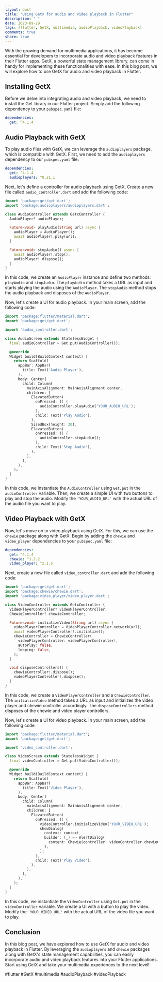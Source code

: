 ```yaml
---
layout: post
title: "Using GetX for audio and video playback in Flutter"
description: " "
date: 2023-09-29
tags: [flutter, GetX, multimedia, audioPlayback, videoPlayback]
comments: true
share: true
---
```


With the growing demand for multimedia applications, it has become essential for developers to incorporate audio and video playback features in their Flutter apps. GetX, a powerful state management library, can come in handy for implementing these functionalities with ease. In this blog post, we will explore how to use GetX for audio and video playback in Flutter.

## Installing GetX

Before we delve into integrating audio and video playback, we need to install the Get library in our Flutter project. Simply add the following dependency to your `pubspec.yaml` file:

```yaml
dependencies:
  get: ^4.1.4
```

## Audio Playback with GetX

To play audio files with GetX, we can leverage the `audioplayers` package, which is compatible with GetX. First, we need to add the `audioplayers` dependency to our `pubspec.yaml` file:

```yaml
dependencies:
  get: ^4.1.4
  audioplayers: ^0.21.1
```

Next, let's define a controller for audio playback using GetX. Create a new file called `audio_controller.dart` and add the following code:

```dart
import 'package:get/get.dart';
import 'package:audioplayers/audioplayers.dart';

class AudioController extends GetxController {
  AudioPlayer? audioPlayer;

  Future<void> playAudio(String url) async {
    audioPlayer = AudioPlayer();
    await audioPlayer!.play(url);
  }

  Future<void> stopAudio() async {
    await audioPlayer!.stop();
    audioPlayer!.dispose();
  }
}
```

In this code, we create an `AudioPlayer` instance and define two methods: `playAudio` and `stopAudio`. The `playAudio` method takes a URL as input and starts playing the audio using the `AudioPlayer`. The `stopAudio` method stops the audio playback and disposes of the `AudioPlayer`.

Now, let's create a UI for audio playback. In your main screen, add the following code:

```dart
import 'package:flutter/material.dart';
import 'package:get/get.dart';

import 'audio_controller.dart';

class AudioScreen extends StatelessWidget {
  final audioController = Get.put(AudioController());

  @override
  Widget build(BuildContext context) {
    return Scaffold(
      appBar: AppBar(
        title: Text('Audio Player'),
      ),
      body: Center(
        child: Column(
          mainAxisAlignment: MainAxisAlignment.center,
          children: [
            ElevatedButton(
              onPressed: () {
                audioController.playAudio('YOUR_AUDIO_URL');
              },
              child: Text('Play Audio'),
            ),
            SizedBox(height: 20),
            ElevatedButton(
              onPressed: () {
                audioController.stopAudio();
              },
              child: Text('Stop Audio'),
            ),
          ],
        ),
      ),
    );
  }
}
```

In this code, we instantiate the `AudioController` using `Get.put` in the `audioController` variable. Then, we create a simple UI with two buttons to play and stop the audio. Modify the `'YOUR_AUDIO_URL'` with the actual URL of the audio file you want to play.

## Video Playback with GetX

Now, let's move on to video playback using GetX. For this, we can use the `chewie` package along with GetX. Begin by adding the `chewie` and `video_player` dependencies to your `pubspec.yaml` file:

```yaml
dependencies:
  get: ^4.1.4
  chewie: ^1.2.2
  video_player: ^2.1.6
```

Next, create a new file called `video_controller.dart` and add the following code:

```dart
import 'package:get/get.dart';
import 'package:chewie/chewie.dart';
import 'package:video_player/video_player.dart';

class VideoController extends GetxController {
  VideoPlayerController? videoPlayerController;
  ChewieController? chewieController;

  Future<void> initializeVideo(String url) async {
    videoPlayerController = VideoPlayerController.network(url);
    await videoPlayerController!.initialize();
    chewieController = ChewieController(
      videoPlayerController: videoPlayerController!,
      autoPlay: false,
      looping: false,
    );
  }

  void disposeControllers() {
    chewieController!.dispose();
    videoPlayerController!.dispose();
  }
}
```

In this code, we create a `VideoPlayerController` and a `ChewieController`. The `initializeVideo` method takes a URL as input and initializes the video player and chewie controller accordingly. The `disposeControllers` method disposes of the chewie and video player controllers.

Now, let's create a UI for video playback. In your main screen, add the following code:

```dart
import 'package:flutter/material.dart';
import 'package:get/get.dart';

import 'video_controller.dart';

class VideoScreen extends StatelessWidget {
  final videoController = Get.put(VideoController());

  @override
  Widget build(BuildContext context) {
    return Scaffold(
      appBar: AppBar(
        title: Text('Video Player'),
      ),
      body: Center(
        child: Column(
          mainAxisAlignment: MainAxisAlignment.center,
          children: [
            ElevatedButton(
              onPressed: () {
                videoController.initializeVideo('YOUR_VIDEO_URL');
                showDialog(
                  context: context,
                  builder: (_) => AlertDialog(
                    content: Chewie(controller: videoController.chewieController!),
                  ),
                );
              },
              child: Text('Play Video'),
            ),
          ],
        ),
      ),
    );
  }
}
```

In this code, we instantiate the `VideoController` using `Get.put` in the `videoController` variable. We create a UI with a button to play the video. Modify the `'YOUR_VIDEO_URL'` with the actual URL of the video file you want to play.

## Conclusion

In this blog post, we have explored how to use GetX for audio and video playback in Flutter. By leveraging the `audioplayers` and `chewie` packages along with GetX's state management capabilities, you can easily incorporate audio and video playback features into your Flutter applications. Start using GetX and take your multimedia experiences to the next level!

#flutter #GetX #multimedia #audioPlayback #videoPlayback